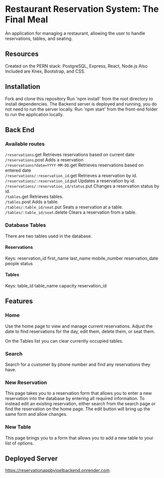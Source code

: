 # Restaurant Reservation System: The Final Meal
An application for managing a restaurant, allowing the user to handle reservations, tables, and seating.

## Resources
Created on the PERN stack: PostgreSQL, Express, React, Node.js
Also Included are Knex, Bootstrap, and CSS.

## Installation

Fork and clone this repository
Run 'npm install' from the root directory to install dependencies.
The Backend server is deployed and running, you do not need to run the server locally.
Run 'npm start' from the front-end folder to run the application locally.

## Back End

### Available routes
`/reservations`.get Retrieves reservations based on current date <br />
`/reservations`.post Adds a reservation <br />
`/reservations?date=YYYY-MM-DD`.get Retrieves reservations based on entered date <br />
`/reservations/:reservation_id`.get Retrieves a reservation by id. <br />
`/reservations/:reservation_id`.put Updates a reservation by id. <br />
`/reservations/:reservation_id/status`.put Changes a reservation status by id. <br />
`/tables`.get Retrieves tables. <br />
`/tables`.post Adds a table. <br />
`/tables/:table_id/seat`.put Seats a reservation at a table. <br />
`/tables/:table_id/seat`.delete Clears a reservation from a table.

### Database Tables

There are two tables used in the database.

#### Reservations
Keys:
reservation_id
first_name
last_name
mobile_number
reservation_date
people
status

#### Tables
Keys:
table_id
table_name
capacity
reservation_id

## Features

### Home
Use the home page to view and manage current reservations. Adjust the date to find reservations for the day, edit them, delete them, or seat them. 

On the Tables list you can clear currently occupied tables.

### Search
Search for a customer by phone number and find any reservations they have.

### New Reservation
This page takes you to a reservation form that allows you to enter a new reservation into the database by entering all required information. To instead edit an existing reservation, either search from the search page or find the reservation on the home page. The edit button will bring up the same form and allow changes.

### New Table
This page brings you to a form that allows you to add a new table to your list of options.

## Deployed Server
https://reservationappbyjoelbackend.onrender.com
